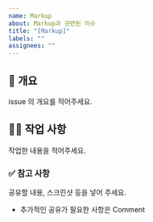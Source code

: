 ```yaml
---
name: Markup
about: Markup과 관련된 이슈
title: "[Markup]"
labels: ""
assignees: ""
---
```


## 📌 개요

issue 의 개요를 적어주세요.

## 👩‍💻 작업 사항

작업한 내용을 적어주세요.

### ✅ 참고 사항

공유할 내용, 스크린샷 등을 넣어 주세요.

- 추가적인 공유가 필요한 사항은 Comment
